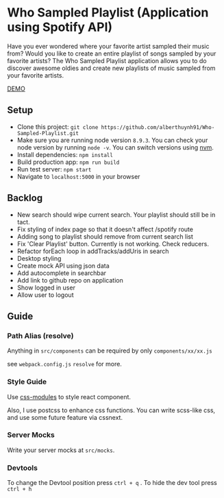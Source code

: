 # Who Sampled Playlist (Application using Spotify API)

Have you ever wondered where your favorite artist sampled their music from? Would you like to create an entire playlist of songs sampled by your favorite artists? The Who Sampled Playlist application allows you to do discover awesome oldies and create new playlists of music sampled from your favorite artists.

[DEMO](https://who-sampled-playlist.herokuapp.com/)

## Setup

- Clone this project: `git clone https://github.com/alberthuynh91/Who-Sampled-Playlist.git`
- Make sure you are running node version `8.9.3`. You can check your node version by running `node -v`. You can switch versions using [nvm](https://github.com/creationix/nvm).  
- Install dependencies: `npm install`
- Build production app: `npm run build`
- Run test server: `npm start`
- Navigate to `localhost:5000` in your browser

## Backlog
- New search should wipe current search. Your playlist should still be in tact.
- Fix styling of index page so that it doesn't affect /spotify route
- Adding song to playlist should remove from current search list
- Fix 'Clear Playlist' button. Currently is not working. Check reducers.
- Refactor forEach loop in addTracks/addUris in search
- Desktop styling
- Create mock API using json data
- Add autocomplete in searchbar
- Add link to github repo on application
- Show logged in user
- Allow user to logout

## Guide

### Path Alias (resolve)
Anything in `src/components` can be required by only `components/xx/xx.js`

see `webpack.config.js` `resolve` for more.

### Style Guide
Use [css-modules](https://github.com/css-modules/css-modules) to style react component.

Also, I use postcss to enhance css functions. You can write scss-like css, and use some future feature via cssnext.

### Server Mocks

Write your server mocks at `src/mocks`.

### Devtools

 To change the Devtool position press `ctrl + q` . To hide the dev tool press `ctrl + h`
